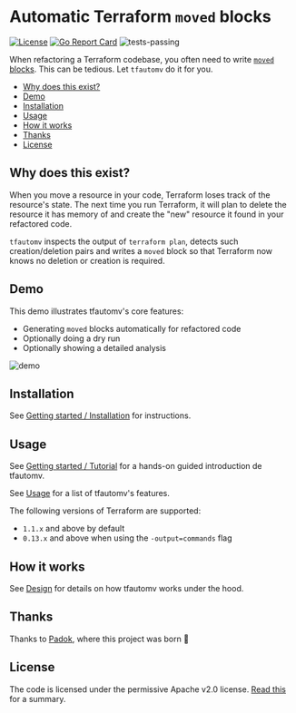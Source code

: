 # Automatic Terraform `moved` blocks <!-- omit in toc -->

[![License](https://img.shields.io/badge/License-Apache_2.0-blue.svg)](https://opensource.org/licenses/Apache-2.0)
[![Go Report Card](https://goreportcard.com/badge/github.com/busser/tfautomv)](https://goreportcard.com/report/github.com/busser/tfautomv)
![tests-passing](https://github.com/busser/tfautomv/actions/workflows/ci.yml/badge.svg)

When refactoring a Terraform codebase, you often need to write [`moved` blocks](https://www.terraform.io/language/modules/develop/refactoring#moved-block-syntax). This can be tedious. Let
`tfautomv` do it for you.

- [Why does this exist?](#why-does-this-exist)
- [Demo](#demo)
- [Installation](#installation)
- [Usage](#usage)
- [How it works](#how-it-works)
- [Thanks](#thanks)
- [License](#license)

## Why does this exist?

When you move a resource in your code, Terraform loses track of the resource's
state. The next time you run Terraform, it will plan to delete the resource it
has memory of and create the "new" resource it found in your refactored code.

`tfautomv` inspects the output of `terraform plan`, detects such
creation/deletion pairs and writes a `moved` block so that Terraform now knows
no deletion or creation is required.

## Demo

This demo illustrates tfautomv's core features:

- Generating `moved` blocks automatically for refactored code
- Optionally doing a dry run
- Optionally showing a detailed analysis

![demo](./docs/content/getting-started/demo.gif)

## Installation

See [Getting started / Installation](https://busser.github.io/tfautomv/getting-started/installation/)
for instructions.

## Usage

See [Getting started / Tutorial](https://busser.github.io/tfautomv/getting-started/tutorial/)
for a hands-on guided introduction de tfautomv.

See [Usage](https://busser.github.io/tfautomv/usage/) for a list of
tfautomv's features.

The following versions of Terraform are supported:

- `1.1.x` and above by default
- `0.13.x` and above when using the `-output=commands` flag

## How it works

See [Design](https://busser.github.io/tfautomv/design/) for details on how tfautomv works under the hood.

## Thanks

Thanks to [Padok](https://www.padok.fr), where this project was born 💜

## License

The code is licensed under the permissive Apache v2.0 license. [Read this](<https://tldrlegal.com/license/apache-license-2.0-(apache-2.0)>) for a summary.
